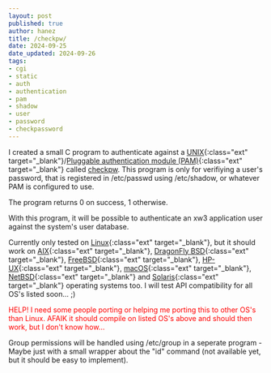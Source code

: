 ```yaml
---
layout: post
published: true
author: hanez
title: /checkpw/
date: 2024-09-25
date_updated: 2024-09-26
tags:
- cgi
- static
- auth
- authentication
- pam
- shadow
- user
- password
- checkpassword
---
```


I created a small C program to authenticate against a [UNIX](https://en.wikipedia.org/wiki/Unix){:class="ext" target="_blank"}/[Pluggable authentication module (PAM)](https://en.wikipedia.org/wiki/Pluggable_authentication_module){:class="ext" target="_blank"} called [checkpw](https://git.xw3.org/xw3/checkpw). This program is only for verifiying a user's password, that is registered in /etc/passwd using /etc/shadow, or whatever PAM is configured to use.

The program returns 0 on success, 1 otherwise.

With this program, it will be possible to authenticate an xw3 application user against the system's user database.

Currently only tested on [Linux](https://kernel.org/){:class="ext" target="_blank"}, but it should work on [AIX](https://en.wikipedia.org/wiki/IBM_AIX){:class="ext" target="_blank"}, [DragonFly BSD](https://www.dragonflybsd.org/){:class="ext" target="_blank"}, [FreeBSD](https://www.freebsd.org/){:class="ext" target="_blank"}, [HP-UX](https://en.wikipedia.org/wiki/HP-UX){:class="ext" target="_blank"}, [macOS](https://en.wikipedia.org/wiki/MacOS){:class="ext" target="_blank"}, [NetBSD](https://netbsd.org/){:class="ext" target="_blank"} and [Solaris](https://en.wikipedia.org/wiki/Oracle_Solaris){:class="ext" target="_blank"} operating systems too. I will test API compatibility for all OS's listed soon... ;)

<span style="color: red;">HELP! I need some people porting or helping me porting this to other OS's than Linux. AFAIK it should compile on listed OS's above and should then work, but I don't know how...</span>

Group permissions will be handled using /etc/group in a seperate program - Maybe just with a small wrapper about the "id" command (not available yet, but it should be easy to implement).

